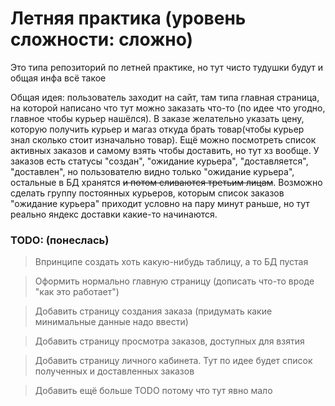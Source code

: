 # Летняя практика (уровень сложности: сложно)
Это типа репозиторий по летней практике, но тут чисто тудушки будут и общая инфа всё такое

Общая идея: пользователь заходит на сайт, там типа главная страница, на которой написано что тут можно заказать что-то (по идее что угодно, главное чтобы курьер нашёлся). В заказе желательно указать цену, которую получить курьер и магаз откуда брать товар(чтобы курьер знал сколько стоит изначально товар). Ещё можно посмотреть список активных заказов и самому взять чтобы доставить, но тут хз вообще. У заказов есть статусы "создан", "ожидание курьера", "доставляется", "доставлен", но пользователю видно только "ожидание курьера", остальные в БД хранятся ~~и потом сливаются третьим лицам~~. Возможно сделать группу постоянных курьеров, которым список заказов "ожидание курьера" приходит условно на пару минут раньше, но тут реально яндекс доставки какие-то начинаются.

### TODO: (понеслась)

> Впринципе создать хоть какую-нибудь таблицу, а то БД пустая

> Оформить нормально главную страницу (дописать что-то вроде "как это работает")

> Добавить страницу создания заказа (придумать какие минимальные данные надо ввести)

> Добавить страницу просмотра заказов, доступных для взятия

> Добавить страницу личного кабинета. 
  Тут по идее будет список полученных и доставленных заказов

> Добавить ещё больше TODO потому что тут явно мало
